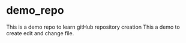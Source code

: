 # demo_repo
This is a demo repo to learn gitHub repository creation
This a demo to create edit and change file.
